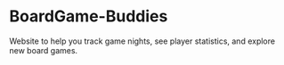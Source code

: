 # BoardGame-Buddies
Website to help you track game nights, see player statistics, and explore new board games. 
